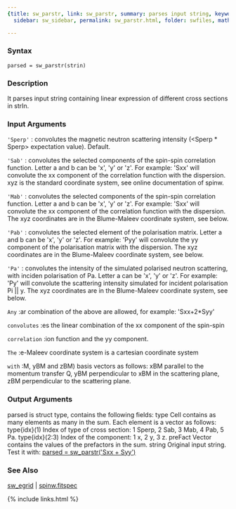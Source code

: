 ```yaml
---
{title: sw_parstr, link: sw_parstr, summary: parses input string, keywords: sample,
  sidebar: sw_sidebar, permalink: sw_parstr.html, folder: swfiles, mathjax: 'true'}

---
```


### Syntax

`parsed = sw_parstr(strin)`

### Description

It parses input string containing linear expression of different cross
sections in strIn.
 

### Input Arguments

`'Sperp'`
:  convolutes the magnetic neutron scattering intensity
   (<Sperp * Sperp> expectation value). Default.

`'Sab'`
:  convolutes the selected components of the spin-spin correlation
   function. Letter a and b can be 'x', 'y' or 'z'. For example:
   'Sxx' will convolute the xx component of the correlation
   function with the dispersion. xyz is the standard coordinate
   system, see online documentation of spinw.

`'Mab'`
:  convolutes the selected components of the spin-spin
   correlation function. Letter a and b can be 'x', 'y' or 'z'.
   For example: 'Sxx' will convolute the xx component of the
   correlation function with the dispersion. The xyz coordinates
   are in the Blume-Maleev coordinate system, see below.

`'Pab'`
:  convolutes the selected element of the polarisation
   matrix. Letter a and b can be 'x', 'y' or 'z'. For example:
   'Pyy' will convolute the yy component of the polarisation
   matrix with the dispersion. The xyz coordinates are in the
   Blume-Maleev coordinate system, see below.

`'Pa'`
:  convolutes the intensity of the simulated polarised
   neutron scattering, with inciden polarisation of Pa. Letter a
   can be 'x', 'y' or 'z'. For example: 'Py' will convolute the
   scattering intensity simulated for incident polarisation Pi ||
   y. The xyz coordinates are in the Blume-Maleev coordinate
   system, see below.

`Any`
:ar combination of the above are allowed, for example: 'Sxx+2*Syy'

`convolutes`
:es the linear combination of the xx component of the spin-spin

`correlation`
:ion function and the yy component.

`The`
:e-Maleev coordinate system is a cartesian coordinate system

`with`
:M, yBM and zBM) basis vectors as follows:
   xBM    parallel to the momentum transfer Q,
   yBM    perpendicular to xBM in the scattering plane,
   zBM    perpendicular to the scattering plane.

### Output Arguments

parsed is struct type, contains the following fields:
type      Cell contains as many elements as many in the sum. Each element
          is a vector as follows:
          type{idx}(1)    Index of type of cross section:
                          1   Sperp,
                          2   Sab,
                          3   Mab,
                          4   Pab,
                          5   Pa.
          type{idx}(2:3)  Index of the component:
                          1   x,
                          2   y,
                          3   z.
preFact   Vector contains the values of the prefactors in the sum.
string    Original input string.
Test it with:
<a href="matlab:parsed = sw_parstr('Sxx + Syy')">parsed = sw_parstr('Sxx + Syy')</a>

### See Also

[sw_egrid](sw_egrid.html) \| [spinw.fitspec](spinw_fitspec.html)

{% include links.html %}
